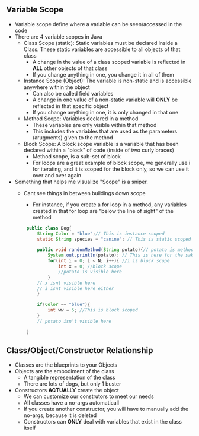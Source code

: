 ## Variable Scope
- Variable scope define where a variable can be seen/accessed in the code
- There are 4 variable scopes in Java
    - Class Scope (static): Static variables must be declared inside a Class. These static variables are accessible to all objects of that class
        - A change in the value of a class scoped variable is reflected in **ALL** other objects of that class
        - If you change anything in one, you change it in all of them
    - Instance Scope (Object): The variable is non-static and is accessible anywhere within the object
        - Can also be called field variables
        - A change in one value of a non-static variable will **ONLY** be reflected in that specific object
        - If you change anything in one, it is only changed in that one
    - Method Scope: Variables declared in a method
        - These variables are only visible within that method
        - This includes the variables that are used as the parameters (arugments) given to the method
    - Block Scope: A block scope variable is a variable that has been declared within a "block" of code (inside of two curly braces)
        - Method scope, is a sub-set of block
        - For loops are a great example of block scope, we generally use i for iterating, and it is scoped for the block only, so we can use it over and over again
- Something that helps me visualize "Scope" is a sniper. 
    - Cant see things in between buildings down scope
        - For instance, if you create a for loop in a method, any variables created in that for loop are "below the line of sight" of the method

       ```java 
        public class Dog{
            String Color = "blue";// This is instance scoped
            static String species = "canine"; // This is static scoped

            public void randomMethod(String potato){// potato is method scope (technically block scope)
                System.out.println(potato); // This is here for the sake of using the variable potato
                for(int i = 0; i < N; i++){ //i is block scope
                    int x = 0; //block scope
                    //potato is visible here
                }
            // x isnt visible here
            // i isnt visible here either
            }

            if(Color == "blue"){
                int ww = 5; //This is block scoped
            }
            // potato isn't visible here

        }
        ```

## Class/Object/Constructor Relationship
- Classes are the blueprints to your Objects
- Objects are the embodiment of the class
    - A tangible representation of the class
    - There are lots of dogs, but only 1 buster
- Constructors **ACTUALLY** create the object
    - We can customize our construtors to meet our needs
    - All classes have a no-args automaticall
    - If you create another constructor, you will have to manually add the no-args, because it is deleted
    - Constructors can **ONLY** deal with variables that exist in the class itself
    
